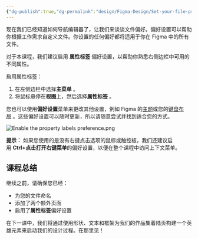 ```yaml
---
{"dg-publish":true,"dg-permalink":"design/Figma-Design/Set-your-file-preferences","permalink":"/design/Figma-Design/Set-your-file-preferences/","metatags":{"description":"Before you start Who can use this feature","og:site_name":"DavonOs","og:title":"设置文件偏好","og:type":"article","og:url":"https://zuji.eu.org/design/Figma-Design/Set-your-file-preferences","og:image":"https://help.figma.com/hc/theming_assets/01HZFG1N1QJPKABHT3PHQQ0J9J","og:image: width":"200","og:image: alt":"articlecover","og:locale":"zh_cn"},"tags":["Design/UI/Figma"],"dgShowInlineTitle":true,"created":"2025-08-18 16:38","updated":"2025-08-18 16:38"}
---
```



现在我们已经知道如何导航编辑器了，让我们来谈谈文件偏好。偏好设置可以帮助你根据工作需求自定义文件。你设置的任何偏好都将适用于你在 Figma 中的所有文件。

对于本课程，我们建议启用 **属性标签** 偏好设置，以帮助你熟悉右侧边栏中可用的不同属性。

启用属性标签：

1. 在左侧边栏中选择**主菜单** 。
2. 将鼠标悬停在**视图**上，然后选择**属性标签** 。

您也可以使用**偏好设置**菜单来更改其他设置，例如 Figma 的[主题](https://help.figma.com/hc/en-us/articles/5576781786647-Change-themes-in-Figma)或您的[键盘布局](https://help.figma.com/hc/en-us/articles/5665442977431-Select-keyboard-layout) 。这些偏好设置可以随时更新，所以请随意尝试并找到适合您的方式。

![Enable the property labels preference.png](https://help.figma.com/hc/article_attachments/31715827496855)

**提示：** 如果您使用的是没有右键点击选项的鼠标或触控板，我们还建议启用 **Ctrl+点击打开右键菜单**的偏好设置，以便在整个课程中访问上下文菜单。

## 课程总结

继续之前，请确保您已经：

- 为您的文件命名
- 添加了两个额外页面
- 启用了**属性标签**偏好设置

在下一课中，我们将通过使用形状、文本和框架为我们的作品集着陆页构建一个英雄元素来启动我们的设计过程。在那里见！